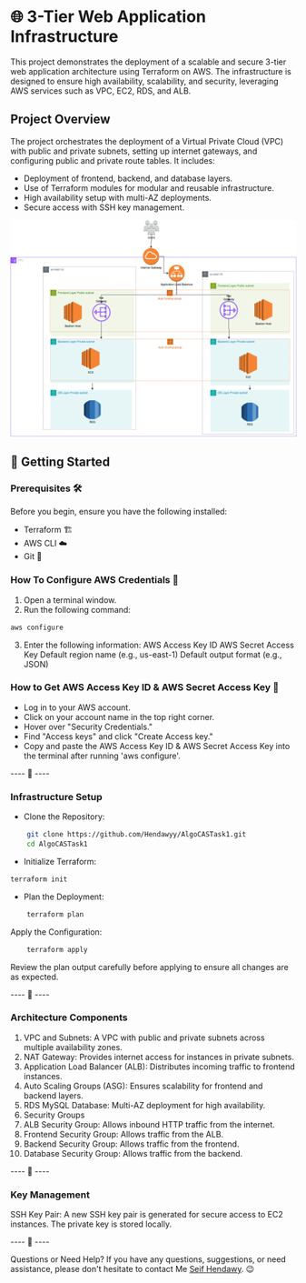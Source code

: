 # 🌐 3-Tier Web Application Infrastructure

This project demonstrates the deployment of a scalable and secure 3-tier web application architecture using Terraform on AWS. The infrastructure is designed to ensure high availability, scalability, and security, leveraging AWS services such as VPC, EC2, RDS, and ALB.

## Project Overview

The project orchestrates the deployment of a Virtual Private Cloud (VPC) with public and private subnets, setting up internet gateways, and configuring public and private route tables. It includes:

- Deployment of frontend, backend, and database layers.
- Use of Terraform modules for modular and reusable infrastructure.
- High availability setup with multi-AZ deployments.
- Secure access with SSH key management.

![Requirements](Req/ArcheticureDiagramTask1drawio.png)

## 🚀 Getting Started

### Prerequisites 🛠️

Before you begin, ensure you have the following installed:

- Terraform 🏗️
- AWS CLI ☁️
- Git 🐙

### How To Configure AWS Credentials 🔑

1. Open a terminal window.
2. Run the following command:

```bash
aws configure
```

3. Enter the following information:
    AWS Access Key ID
    AWS Secret Access Key
    Default region name (e.g., us-east-1)
    Default output format (e.g., JSON)

### How to Get AWS Access Key ID & AWS Secret Access Key 🔑

- Log in to your AWS account.
- Click on your account name in the top right corner.
- Hover over "Security Credentials."
- Find "Access keys" and click "Create Access key."
- Copy and paste the AWS Access Key ID & AWS Secret Access Key into the terminal after running 'aws configure'.

---- 🌟 ----

### Infrastructure Setup

- Clone the Repository:

```bash
    git clone https://github.com/Hendawyy/AlgoCASTask1.git
    cd AlgoCASTask1
```

- Initialize Terraform:

```bash
terraform init
```

- Plan the Deployment:

```bash
    terraform plan
```

Apply the Configuration:

```bash
    terraform apply
```

Review the plan output carefully before applying to ensure all changes are as expected.

---- 🌟 ----

### Architecture Components

1. VPC and Subnets: A VPC with public and private subnets across multiple availability zones.
2. NAT Gateway: Provides internet access for instances in private subnets.
3. Application Load Balancer (ALB): Distributes incoming traffic to frontend instances.
4. Auto Scaling Groups (ASG): Ensures scalability for frontend and backend layers.
5. RDS MySQL Database: Multi-AZ deployment for high availability.
6. Security Groups
7. ALB Security Group: Allows inbound HTTP traffic from the internet.
8. Frontend Security Group: Allows traffic from the ALB.
9. Backend Security Group: Allows traffic from the frontend.
10. Database Security Group: Allows traffic from the backend.

---- 🌟 ----

### Key Management

SSH Key Pair: A new SSH key pair is generated for secure access to EC2 instances. The private key is stored locally.

---- 🌟 ----

Questions or Need Help?
If you have any questions, suggestions, or need assistance, please don't hesitate to contact Me [Seif Hendawy](mailto:seif.hendawy@intern.algocas.com). 😉